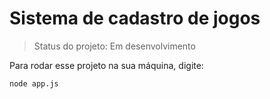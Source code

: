 # Sistema de cadastro de jogos
> Status do projeto: Em desenvolvimento

Para rodar esse projeto na sua máquina, digite:

```
node app.js
```
